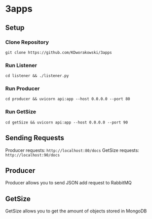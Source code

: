 # 3apps
## Setup
### Clone Repository
`git clone https://github.com/KDworakowski/3apps`
### Run Listener
`cd listener && ./listener.py`
### Run Producer
`cd producer && uvicorn api:app --host 0.0.0.0 --port 80`
### Run GetSize
`cd getSize && uvicorn api:app --host 0.0.0.0 --port 90`
## Sending Requests
Producer requests: `http://localhost:80/docs`
GetSize requests: `http://localhost:90/docs`
## Producer
Producer allows you to send JSON add request to RabbitMQ
## GetSize
GetSize allows you to get the amount of objects stored in MongoDB
